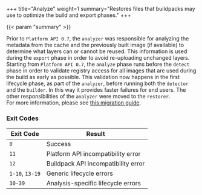 +++
title="Analyze"
weight=1
summary="Restores files that buildpacks may use to optimize the build and export phases."
+++

{{< param "summary" >}}

Prior to `Platform API 0.7`, the `analyzer` was responsible for analyzing the metadata from the cache and the previously built image (if available) to determine what layers can or cannot be reused.
This information is used during the `export` phase in order to avoid re-uploading unchanged layers.\
Starting from `Platform API 0.7`, the `analyze` phase runs before the `detect` phase in order to validate registry access for all images that are used during the build as early as possible. This validation now happens in the first lifecycle phase, as part of the `analyzer`, before running both the `detector` and the `builder`. In this way it provides faster failures for end users. The other responsibilities of the `analyzer` were moved to the `restorer`.\
For more information, please see [this migration guide][platform-api-06-07-migration].

### Exit Codes

| Exit Code       | Result|
|-----------------|-------|
| `0`             | Success
| `11`            | Platform API incompatibility error
| `12`            | Buildpack API incompatibility error
| `1-10`, `13-19` | Generic lifecycle errors
| `30-39`         | Analysis-specific lifecycle errors

[platform-api-06-07-migration]: https://buildpacks.io/docs/reference/spec/migration/platform-api-0.6-0.7/
